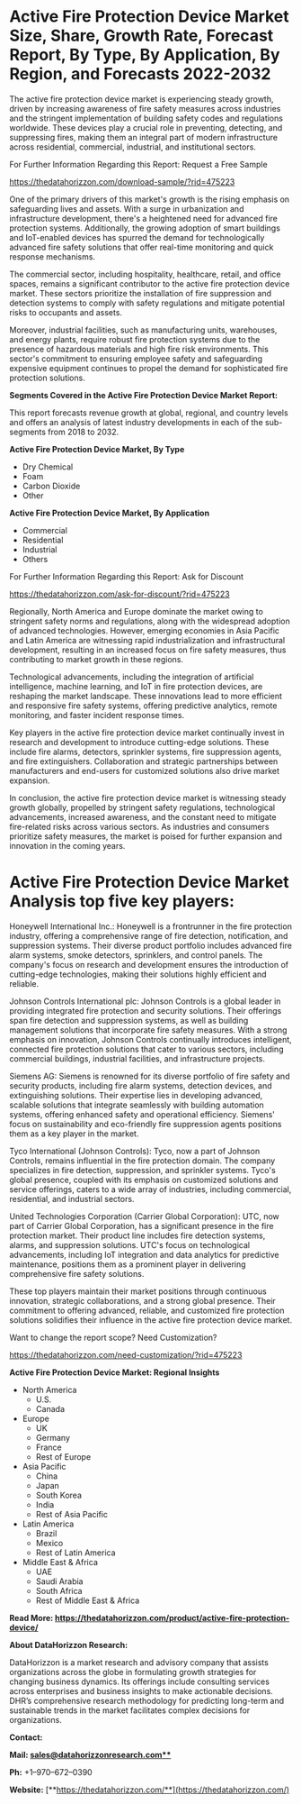 ﻿# **Active Fire Protection Device Market Size, Share, Growth Rate, Forecast Report, By Type, By Application, By Region, and Forecasts 2022-2032**
The active fire protection device market is experiencing steady growth, driven by increasing awareness of fire safety measures across industries and the stringent implementation of building safety codes and regulations worldwide. These devices play a crucial role in preventing, detecting, and suppressing fires, making them an integral part of modern infrastructure across residential, commercial, industrial, and institutional sectors.

For Further Information Regarding this Report: Request a Free Sample

<https://thedatahorizzon.com/download-sample/?rid=475223>



One of the primary drivers of this market's growth is the rising emphasis on safeguarding lives and assets. With a surge in urbanization and infrastructure development, there's a heightened need for advanced fire protection systems. Additionally, the growing adoption of smart buildings and IoT-enabled devices has spurred the demand for technologically advanced fire safety solutions that offer real-time monitoring and quick response mechanisms.

The commercial sector, including hospitality, healthcare, retail, and office spaces, remains a significant contributor to the active fire protection device market. These sectors prioritize the installation of fire suppression and detection systems to comply with safety regulations and mitigate potential risks to occupants and assets.

Moreover, industrial facilities, such as manufacturing units, warehouses, and energy plants, require robust fire protection systems due to the presence of hazardous materials and high fire risk environments. This sector's commitment to ensuring employee safety and safeguarding expensive equipment continues to propel the demand for sophisticated fire protection solutions.

**Segments Covered in the Active Fire Protection Device Market Report:**

This report forecasts revenue growth at global, regional, and country levels and offers an analysis of latest industry developments in each of the sub-segments from 2018 to 2032.

**Active Fire Protection Device Market, By Type**

- Dry Chemical
- Foam
- Carbon Dioxide
- Other

**Active Fire Protection Device Market, By Application**

- Commercial
- Residential
- Industrial
- Others

For Further Information Regarding this Report: Ask for Discount

<https://thedatahorizzon.com/ask-for-discount/?rid=475223>

Regionally, North America and Europe dominate the market owing to stringent safety norms and regulations, along with the widespread adoption of advanced technologies. However, emerging economies in Asia Pacific and Latin America are witnessing rapid industrialization and infrastructural development, resulting in an increased focus on fire safety measures, thus contributing to market growth in these regions.

Technological advancements, including the integration of artificial intelligence, machine learning, and IoT in fire protection devices, are reshaping the market landscape. These innovations lead to more efficient and responsive fire safety systems, offering predictive analytics, remote monitoring, and faster incident response times.

Key players in the active fire protection device market continually invest in research and development to introduce cutting-edge solutions. These include fire alarms, detectors, sprinkler systems, fire suppression agents, and fire extinguishers. Collaboration and strategic partnerships between manufacturers and end-users for customized solutions also drive market expansion.

In conclusion, the active fire protection device market is witnessing steady growth globally, propelled by stringent safety regulations, technological advancements, increased awareness, and the constant need to mitigate fire-related risks across various sectors. As industries and consumers prioritize safety measures, the market is poised for further expansion and innovation in the coming years.

# **Active Fire Protection Device Market Analysis top five key players:** 
Honeywell International Inc.: Honeywell is a frontrunner in the fire protection industry, offering a comprehensive range of fire detection, notification, and suppression systems. Their diverse product portfolio includes advanced fire alarm systems, smoke detectors, sprinklers, and control panels. The company's focus on research and development ensures the introduction of cutting-edge technologies, making their solutions highly efficient and reliable.

Johnson Controls International plc: Johnson Controls is a global leader in providing integrated fire protection and security solutions. Their offerings span fire detection and suppression systems, as well as building management solutions that incorporate fire safety measures. With a strong emphasis on innovation, Johnson Controls continually introduces intelligent, connected fire protection solutions that cater to various sectors, including commercial buildings, industrial facilities, and infrastructure projects.

Siemens AG: Siemens is renowned for its diverse portfolio of fire safety and security products, including fire alarm systems, detection devices, and extinguishing solutions. Their expertise lies in developing advanced, scalable solutions that integrate seamlessly with building automation systems, offering enhanced safety and operational efficiency. Siemens' focus on sustainability and eco-friendly fire suppression agents positions them as a key player in the market.

Tyco International (Johnson Controls): Tyco, now a part of Johnson Controls, remains influential in the fire protection domain. The company specializes in fire detection, suppression, and sprinkler systems. Tyco's global presence, coupled with its emphasis on customized solutions and service offerings, caters to a wide array of industries, including commercial, residential, and industrial sectors.

United Technologies Corporation (Carrier Global Corporation): UTC, now part of Carrier Global Corporation, has a significant presence in the fire protection market. Their product line includes fire detection systems, alarms, and suppression solutions. UTC's focus on technological advancements, including IoT integration and data analytics for predictive maintenance, positions them as a prominent player in delivering comprehensive fire safety solutions.

These top players maintain their market positions through continuous innovation, strategic collaborations, and a strong global presence. Their commitment to offering advanced, reliable, and customized fire protection solutions solidifies their influence in the active fire protection device market.

Want to change the report scope? Need Customization?

<https://thedatahorizzon.com/need-customization/?rid=475223>



**Active Fire Protection Device Market: Regional Insights**

- North America
  - U.S.
  - Canada
- Europe
  - UK
  - Germany
  - France
  - Rest of Europe
- Asia Pacific
  - China
  - Japan
  - South Korea
  - India
  - Rest of Asia Pacific
- Latin America
  - Brazil
  - Mexico
  - Rest of Latin America
- Middle East & Africa
  - UAE
  - Saudi Arabia
  - South Africa
  - Rest of Middle East & Africa

**Read More: https://thedatahorizzon.com/product/active-fire-protection-device/**

**About DataHorizzon Research:**

DataHorizzon is a market research and advisory company that assists organizations across the globe in formulating growth strategies for changing business dynamics. Its offerings include consulting services across enterprises and business insights to make actionable decisions. DHR’s comprehensive research methodology for predicting long-term and sustainable trends in the market facilitates complex decisions for organizations.

**Contact:**

**Mail: [sales@datahorizzonresearch.com**](mailto:sales@datahorizzonresearch.com)**

**Ph:** +1–970–672–0390

**Website:** [**https://thedatahorizzon.com/**](https://thedatahorizzon.com/)


